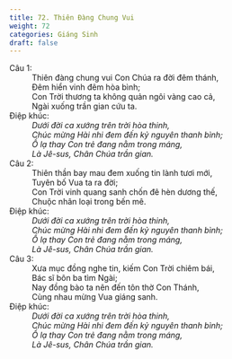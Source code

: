 ```yaml
---
title: 72. Thiên Đàng Chung Vui
weight: 72
categories: Giáng Sinh
draft: false
---
```

<dl><dt>Câu 1:</dt><dd data-verse="1">Thiên đàng chung vui Con Chúa ra đời đêm thánh, <br/>Đêm hiển vinh đêm hòa bình; <br/>Con Trời thương ta không quản ngôi vàng cao cả, <br/>Ngài xuống trần gian cứu ta. </dd><dt>Điệp khúc:</dt><dd data-chorus="1"><em>Dưới đời ca xướng trên trời hòa thinh, <br/>Chúc mừng Hài nhi đem đến kỷ nguyên thanh bình; <br/>Ồ lạ thay Con trẻ đang nằm trong máng, <br/>Là Jê-sus, Chân Chúa trần gian. </em></dd><dt>Câu 2:</dt><dd data-verse="2">Thiên thần bay mau đem xuống tin lành tươi mới, <br/>Tuyên bố Vua ta ra đời; <br/>Con Trời vinh quang sanh chốn đê hèn dương thế, <br/>Chuộc nhân loại trong bến mê. </dd><dt>Điệp khúc:</dt><dd data-chorus="1"><em>Dưới đời ca xướng trên trời hòa thinh, <br/>Chúc mừng Hài nhi đem đến kỷ nguyên thanh bình; <br/>Ồ lạ thay Con trẻ đang nằm trong máng, <br/>Là Jê-sus, Chân Chúa trần gian. </em></dd><dt>Câu 3:</dt><dd data-verse="3">Xưa mục đồng nghe tin, kiếm Con Trời chiêm bái, <br/>Bác sĩ bôn ba tìm Ngài; <br/>Nay đồng bào ta nên đến tôn thờ Con Thánh, <br/>Cùng nhau mừng Vua giáng sanh. </dd><dt>Điệp khúc:</dt><dd data-chorus="1"><em>Dưới đời ca xướng trên trời hòa thinh, <br/>Chúc mừng Hài nhi đem đến kỷ nguyên thanh bình; <br/>Ồ lạ thay Con trẻ đang nằm trong máng, <br/>Là Jê-sus, Chân Chúa trần gian. </em></dd></dl>